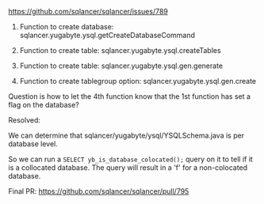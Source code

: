 https://github.com/sqlancer/sqlancer/issues/789

1. Function to create database: sqlancer.yugabyte.ysql.getCreateDatabaseCommand

1. Function to create table: sqlancer.yugabyte.ysql.createTables

1. Function to create table: sqlancer.yugabyte.ysql.gen.generate

1. Function to create tablegroup option: sqlancer.yugabyte.ysql.gen.create

Question is how to let the 4th function know that the 1st function has set a flag on the database?

Resolved:

We can determine that sqlancer/yugabyte/ysql/YSQLSchema.java is per database level. 

So we can run a `SELECT yb_is_database_colocated();` query on it to tell if it is a collocated database. The query will result in a 'f' for a non-colocated database.

Final PR: https://github.com/sqlancer/sqlancer/pull/795
